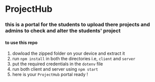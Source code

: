 # ProjectHub
### this is a portal for the students to upload there projects and admins to check and alter the students' project

#### to use this repo 
1. dowload the zipped folder on your device and extract it
2. run `npm install` in both the directories i.e, `client` and `server`
3. put the required credentials in the `dotenv` file
4. run both client and server using `npm start`
5. here is your `ProjectHub` portal ready ! 
